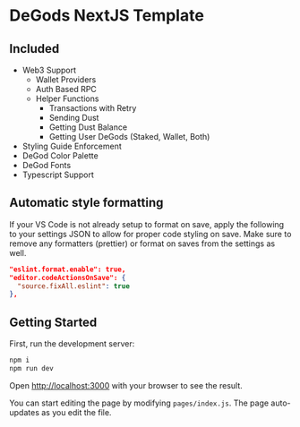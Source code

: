 # DeGods NextJS Template

## Included

- Web3 Support
  - Wallet Providers
  - Auth Based RPC
  - Helper Functions
    - Transactions with Retry
    - Sending Dust
    - Getting Dust Balance
    - Getting User DeGods (Staked, Wallet, Both)
- Styling Guide Enforcement
- DeGod Color Palette
- DeGod Fonts
- Typescript Support

## Automatic style formatting

If your VS Code is not already setup to format on save, apply the following to your settings JSON to allow for proper code styling on save. Make sure to remove any formatters (prettier) or format on saves from the settings as well. 

```JSON
"eslint.format.enable": true,
"editor.codeActionsOnSave": {
  "source.fixAll.eslint": true
},
```

## Getting Started

First, run the development server:

```bash
npm i
npm run dev
```

Open [http://localhost:3000](http://localhost:3000) with your browser to see the result.

You can start editing the page by modifying `pages/index.js`. The page auto-updates as you edit the file.
